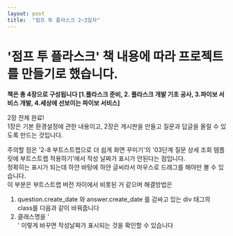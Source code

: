 ```yaml
---
layout: post
title:  "점프 투 플라스크 2~3일차"
---
```


# '점프 투 플라스크' 책 내용에 따라 프로젝트를 만들기로 했습니다.
**책은 총 4장으로 구성됩니다 [1.플라스크 준비, 2. 플라스크 개발 기초 공사, 3.파이보 서비스 개발, 4.세상에 선보이는 파이보 서비스]**

2장 전체 완료!<br>
1장은 기본 환경설정에 관한 내용이고, 2장은 게시판을 만들고 질문과 답글을 올릴 수 있도록 만드는 것입니다.<br>

주의할 점은 '2-8 부트스트랩으로 더 쉽게 화면 꾸미기'의 '03단계 질문 상세 조회 템플릿에 부트스트랩 적용하기'에서
작성 날짜가 표시가 안된다는 점입니다.<br>
정확히는 표시가 되는데 하얀 바탕에 하얀 글씨라서 마우스로 드래그를 해야만 볼 수 있습니다.<br>
이 부분은 부트스트랩 버전 차이에서 비롯된 거 같으며 해결방법은<br>
1. question.create_date 와 answer.create_date 를 감싸고 있는 div 태그의 class를 다음과 같이 바꿔줍니다
2. 클래스명을 '<div class="badge bg-secondary">' 이렇게 바꾸면 작성날짜가 표시되는 것을 확인할 수 있습니다
